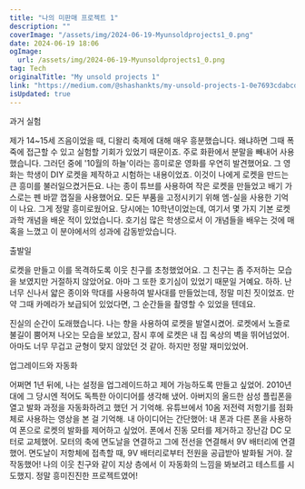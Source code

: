 ```yaml
---
title: "나의 미판매 프로젝트 1"
description: ""
coverImage: "/assets/img/2024-06-19-Myunsoldprojects1_0.png"
date: 2024-06-19 18:06
ogImage: 
  url: /assets/img/2024-06-19-Myunsoldprojects1_0.png
tag: Tech
originalTitle: "My unsold projects 1"
link: "https://medium.com/@shashankts/my-unsold-projects-1-0e7693cdabcd"
isUpdated: true
---
```






과거 실험

제가 14~15세 즈음이었을 때, 디왈리 축제에 대해 매우 흥분했습니다. 왜냐하면 그때 폭죽에 접근할 수 있고 실험할 기회가 있었기 때문이죠. 주로 화환에서 분말을 빼내어 사용했습니다. 그러던 중에 '10월의 하늘'이라는 흥미로운 영화를 우연히 발견했어요. 그 영화는 학생이 DIY 로켓을 제작하고 시험하는 내용이었죠. 이것이 나에게 로켓을 만드는 큰 흥미를 불러일으켰거든요. 나는 종이 튜브를 사용하여 작은 로켓을 만들었고 배기 가스로는 펜 바깥 껍질을 사용했어요. 모든 부품을 고정시키기 위해 엠-실을 사용한 기억이 나요. 그게 정말 흥미로웠어요. 당시에는 10학년이었는데, 여기서 몇 가지 기본 로켓 과학 개념을 배운 적이 있었습니다. 호기심 많은 학생으로서 이 개념들을 배우는 것에 매혹을 느꼈고 이 분야에서의 성과에 감동받았습니다.

출발일

로켓을 만들고 이를 목격하도록 이웃 친구를 초청했었어요. 그 친구는 좀 주저하는 모습을 보였지만 거절하지 않았어요. 아마 그 또한 호기심이 있었기 때문일 거예요. 하하. 난 너무 신나서 얇은 종이와 막대를 사용하여 발사대를 만들었는데, 정말 미친 짓이었죠. 만약 그때 카메라가 보급되어 있었다면, 그 순간들을 촬영할 수 있었을 텐데요.

<div class="content-ad"></div>

진실의 순간이 도래했습니다. 나는 향을 사용하여 로켓을 발열시켰어. 로켓에서 노즐로 불길이 뿜어져 나오는 모습을 보았고, 잠시 후에 로켓은 내 집 옥상의 벽을 뛰어넘었어. 아마도 너무 무겁고 균형이 맞지 않았던 것 같아. 하지만 정말 재미있었어.

업그레이드와 자동화

어쩌면 1년 뒤에, 나는 설정을 업그레이드하고 제어 가능하도록 만들고 싶었어. 2010년대에 그 당시엔 적어도 독특한 아이디어를 생각해 냈어. 아버지의 올드한 삼성 플립폰을 열고 발화 과정을 자동화하려고 했던 거 기억해. 유튜브에서 10옴 저전력 저항기를 점화체로 사용하는 영상을 본 걸 기억해. 내 아이디어는 간단했어: 내 폰과 다른 폰을 사용하여 폰으로 로켓의 발화를 제어하고 싶었어. 폰에서 진동 모터를 제거하고 장난감 DC 모터로 교체했어. 모터의 축에 면도날을 연결하고 그에 전선을 연결해서 9V 배터리에 연결했어. 면도날이 저항체에 접촉할 때, 9V 배터리로부터 전원을 공급받아 발화될 거야. 잘 작동했어! 나의 이웃 친구와 같이 지상 층에서 이 자동화의 느낌을 봐보려고 테스트를 시도했지. 정말 흥미진진한 프로젝트였어!